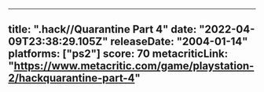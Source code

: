 
---
title: ".hack//Quarantine Part 4"
date: "2022-04-09T23:38:29.105Z"
releaseDate: "2004-01-14"
platforms: ["ps2"]
score: 70
metacriticLink: "https://www.metacritic.com/game/playstation-2/hackquarantine-part-4"
---

